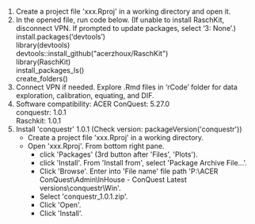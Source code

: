 1.	Create a project file 'xxx.Rproj' in a working directory and open it.
2.	In the opened file, run code below. (If unable to install RaschKit, 
    disconnect VPN. If prompted to update packages, select ‘3: None’.)
    install.packages(‘devtools’)\
    library(devtools)\
    devtools::install_github("acerzhoux/RaschKit")\
    library(RaschKit)\
    install_packages_ls()\
    create_folders()
3.	Connect VPN if needed. Explore .Rmd files in ‘rCode’ folder for data 
    exploration, calibration, equating, and DIF.
4.  Software compatibility:
    ACER ConQuest: 5.27.0\
    conquestr: 1.0.1\
    Raschkit: 1.0.1
5.  Install 'conquestr' 1.0.1 (Check version: packageVersion('conquestr'))
    - Create a project file 'xxx.Rproj' in a working directory.
    - Open 'xxx.Rproj'. From bottom right pane.    
        - click 'Packages' (3rd button after 'Files', 'Plots').
        - click 'Install'. From 'Install from', select 'Package Archive File...'.
        - Click 'Browse'. Enter into 'File name' file path 
          'P:\ACER ConQuest\Admin\InHouse - ConQuest Latest versions\conquestr\Win'.
        - Select 'conquestr_1.0.1.zip'. 
        - Click 'Open'. 
        - Click 'Install'.
